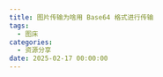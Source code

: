 ```yaml
---
title: 图片传输为啥用 Base64 格式进行传输
tags:
  - 图床
categories:
  - 资源分享
date: 2025-02-17 00:00:00
---
```


> 

<!-- more -->

## 